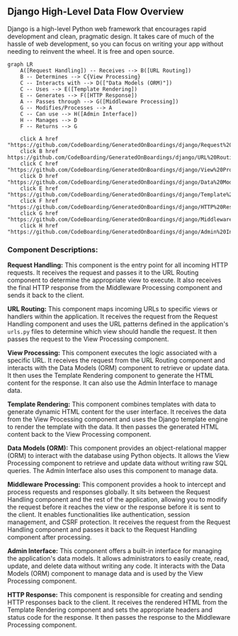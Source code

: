 ## Django High-Level Data Flow Overview

Django is a high-level Python web framework that encourages rapid development and clean, pragmatic design. It takes care of much of the hassle of web development, so you can focus on writing your app without needing to reinvent the wheel. It is free and open source.

```mermaid
graph LR
    A([Request Handling]) -- Receives --> B([URL Routing])
    B -- Determines --> C{View Processing}
    C -- Interacts with --> D(["Data Models (ORM)"])
    C -- Uses --> E([Template Rendering])
    E -- Generates --> F([HTTP Response])
    A -- Passes through --> G([Middleware Processing])
    G -- Modifies/Processes --> A
    C -- Can use --> H([Admin Interface])
    H -- Manages --> D
    F -- Returns --> G

    click A href "https://github.com/CodeBoarding/GeneratedOnBoardings/django/Request%20Handling.md"
    click B href https://github.com/CodeBoarding/GeneratedOnBoardings/django/URL%20Routing.md"
    click C href "https://github.com/CodeBoarding/GeneratedOnBoardings/django/View%20Processing.md"
    click D href "https://github.com/CodeBoarding/GeneratedOnBoardings/django/Data%20Models%20(ORM).md"
    click E href "https://github.com/CodeBoarding/GeneratedOnBoardings/django/Template%20Rendering.md"
    click F href "https://github.com/CodeBoarding/GeneratedOnBoardings/django/HTTP%20Response.md"
    click G href "https://github.com/CodeBoarding/GeneratedOnBoardings/django/Middleware%20Processing.md"
    click H href "https://github.com/CodeBoarding/GeneratedOnBoardings/django/Admin%20Interface.md"

```

### Component Descriptions:

**Request Handling:** This component is the entry point for all incoming HTTP requests. It receives the request and passes it to the URL Routing component to determine the appropriate view to execute. It also receives the final HTTP response from the Middleware Processing component and sends it back to the client.

**URL Routing:** This component maps incoming URLs to specific views or handlers within the application. It receives the request from the Request Handling component and uses the URL patterns defined in the application's `urls.py` files to determine which view should handle the request. It then passes the request to the View Processing component.

**View Processing:** This component executes the logic associated with a specific URL. It receives the request from the URL Routing component and interacts with the Data Models (ORM) component to retrieve or update data. It then uses the Template Rendering component to generate the HTML content for the response. It can also use the Admin Interface to manage data.

**Template Rendering:** This component combines templates with data to generate dynamic HTML content for the user interface. It receives the data from the View Processing component and uses the Django template engine to render the template with the data. It then passes the generated HTML content back to the View Processing component.

**Data Models (ORM):** This component provides an object-relational mapper (ORM) to interact with the database using Python objects. It allows the View Processing component to retrieve and update data without writing raw SQL queries. The Admin Interface also uses this component to manage data.

**Middleware Processing:** This component provides a hook to intercept and process requests and responses globally. It sits between the Request Handling component and the rest of the application, allowing you to modify the request before it reaches the view or the response before it is sent to the client. It enables functionalities like authentication, session management, and CSRF protection. It receives the request from the Request Handling component and passes it back to the Request Handling component after processing.

**Admin Interface:** This component offers a built-in interface for managing the application's data models. It allows administrators to easily create, read, update, and delete data without writing any code. It interacts with the Data Models (ORM) component to manage data and is used by the View Processing component.

**HTTP Response:** This component is responsible for creating and sending HTTP responses back to the client. It receives the rendered HTML from the Template Rendering component and sets the appropriate headers and status code for the response. It then passes the response to the Middleware Processing component.
